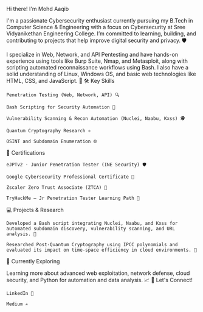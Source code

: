 Hi there! I'm Mohd Aaqib

I'm a passionate Cybersecurity enthusiast currently pursuing my B.Tech in Computer Science & Engineering with a focus on Cybersecurity at Sree Vidyanikethan Engineering College. I’m committed to learning, building, and contributing to projects that help improve digital security and privacy. 🛡️

I specialize in Web, Network, and API Pentesting and have hands-on experience using tools like Burp Suite, Nmap, and Metasploit, along with scripting automated reconnaissance workflows using Bash. I also have a solid understanding of Linux, Windows OS, and basic web technologies like HTML, CSS, and JavaScript. 🧰
🛠️ Key Skills

    Penetration Testing (Web, Network, API) 🔍

    Bash Scripting for Security Automation 📜

    Vulnerability Scanning & Recon Automation (Nuclei, Naabu, Kxss) 🕵️

    Quantum Cryptography Research ⚛️

    OSINT and Subdomain Enumeration 🌐

📜 Certifications

    eJPTv2 - Junior Penetration Tester (INE Security) 🛡️

    Google Cybersecurity Professional Certificate 📘

    Zscaler Zero Trust Associate (ZTCA) 🔐

    TryHackMe – Jr Penetration Tester Learning Path 🧠

💻 Projects & Research

    Developed a Bash script integrating Nuclei, Naabu, and Kxss for automated subdomain discovery, vulnerability scanning, and URL analysis. 🔧

    Researched Post-Quantum Cryptography using IPCC polynomials and evaluated its impact on time-space efficiency in cloud environments. 🧪

🌱 Currently Exploring

Learning more about advanced web exploitation, network defense, cloud security, and Python for automation and data analysis. 📈
📢 Let's Connect!

    LinkedIn 🔗

    Medium ✍️
